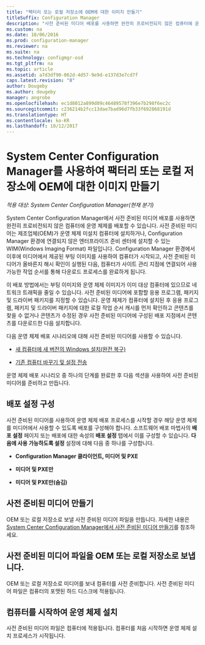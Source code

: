 ```yaml
---
title: "팩터리 또는 로컬 저장소에 OEM에 대한 이미지 만들기"
titleSuffix: Configuration Manager
description: "사전 준비된 미디어 배포를 사용하면 완전히 프로비전되지 않은 컴퓨터에 운영 체제를 배포하는 동안 네트워크 트래픽을 줄일 수 있습니다."
ms.custom: na
ms.date: 10/06/2016
ms.prod: configuration-manager
ms.reviewer: na
ms.suite: na
ms.technology: configmgr-osd
ms.tgt_pltfrm: na
ms.topic: article
ms.assetid: a7d3df90-062d-4d57-9e9d-e137d3e7cd7f
caps.latest.revision: "8"
author: Dougeby
ms.author: dougeby
manager: angrobe
ms.openlocfilehash: ec1d8012a899d09c46489578f396e7b298f6ec2c
ms.sourcegitcommit: c236214b2fcc13dae7bad96d7fb33f692868191d
ms.translationtype: HT
ms.contentlocale: ko-KR
ms.lasthandoff: 10/12/2017
---
```

# <a name="create-an-image-for-an-oem-in-factory-or-a-local-depot-with-system-center-configuration-manager"></a>System Center Configuration Manager를 사용하여 팩터리 또는 로컬 저장소에 OEM에 대한 이미지 만들기

*적용 대상: System Center Configuration Manager(현재 분기)*

System Center Configuration Manager에서 사전 준비된 미디어 배포를 사용하면 완전히 프로비전되지 않은 컴퓨터에 운영 체제를 배포할 수 있습니다. 사전 준비된 미디어는 제조업체(OEM)가 운영 체제 미설치 컴퓨터에 설치하거나, Configuration Manager 환경에 연결되지 않은 엔터프라이즈 준비 센터에 설치할 수 있는 WIM(Windows Imaging Format) 파일입니다. Configuration Manager 환경에서 이후에 미디어에서 제공된 부팅 이미지를 사용하여 컴퓨터가 시작되고, 사전 준비된 미디어가 올바른지 해시 확인이 실행된 다음, 컴퓨터가 사이트 관리 지점에 연결되어 사용 가능한 작업 순서를 통해 다운로드 프로세스를 완료하게 됩니다.


이 배포 방법에서는 부팅 이미지와 운영 체제 이미지가 이미 대상 컴퓨터에 있으므로 네트워크 트래픽을 줄일 수 있습니다. 사전 준비된 미디어에 포함할 응용 프로그램, 패키지 및 드라이버 패키지를 지정할 수 있습니다. 운영 체제가 컴퓨터에 설치된 후 응용 프로그램, 패키지 및 드라이버 패키지에 대한 로컬 작업 순서 캐시를 먼저 확인하고 콘텐츠를 찾을 수 없거나 콘텐츠가 수정된 경우 사전 준비된 미디어에 구성된 배포 지점에서 콘텐츠를 다운로드한 다음 설치합니다.  

 다음 운영 체제 배포 시나리오에 대해 사전 준비된 미디어를 사용할 수 있습니다.  

-   [새 컴퓨터에 새 버전의 Windows 설치(완전 복구)](install-new-windows-version-new-computer-bare-metal.md)  

-   [기존 컴퓨터 바꾸기 및 설정 전송](replace-an-existing-computer-and-transfer-settings.md)  

 운영 체제 배포 시나리오 중 하나의 단계를 완료한 후 다음 섹션을 사용하여 사전 준비된 미디어를 준비하고 만듭니다.  

## <a name="configure-deployment-settings"></a>배포 설정 구성  
 사전 준비된 미디어를 사용하여 운영 체제 배포 프로세스를 시작할 경우 해당 운영 체제를 미디어에서 사용할 수 있도록 배포를 구성해야 합니다. 소프트웨어 배포 마법사의 **배포 설정** 페이지 또는 배포에 대한 속성의 **배포 설정** 탭에서 이를 구성할 수 있습니다.  **다음에 사용 가능하도록 설정** 설정에 대해 다음 중 하나를 구성합니다.  

-   **Configuration Manager 클라이언트, 미디어 및 PXE**  

-   **미디어 및 PXE만**  

-   **미디어 및 PXE만(숨김)**  

## <a name="create-the-prestaged-media"></a>사전 준비된 미디어 만들기  
 OEM 또는 로컬 저장소로 보낼 사전 준비된 미디어 파일을 만듭니다. 자세한 내용은 [System Center Configuration Manager에서 사전 준비된 미디어 만들기](create-prestaged-media.md)를 참조하세요.  

## <a name="send-the-prestaged-media-file-to-the-oem-or-local-depot"></a>사전 준비된 미디어 파일을 OEM 또는 로컬 저장소로 보냅니다.  
 OEM 또는 로컬 저장소로 미디어를 보내 컴퓨터를 사전 준비합니다. 사전 준비된 미디어 파일은 컴퓨터의 포맷된 하드 디스크에 적용됩니다.  

## <a name="start-the-computer-to-install-the-operating-system"></a>컴퓨터를 시작하여 운영 체제 설치  
 사전 준비된 미디어 파일은 컴퓨터에 적용됩니다. 컴퓨터를 처음 시작하면 운영 체제 설치 프로세스가 시작됩니다.  
